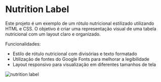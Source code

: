 # Nutrition Label

Este projeto é um exemplo de um rótulo nutricional estilizado utilizando HTML e CSS. O objetivo é criar uma representação visual de uma tabela nutricional com um layout claro e organizado.

Funcionalidades:

- Estilo de rótulo nutricional com divisórias e texto formatado
- Utilização de fontes do Google Fonts para melhorar a legibilidade
- Layout responsivo para visualização em diferentes tamanhos de tela

![nutrition label](https://github.com/user-attachments/assets/ba64b59b-2a4b-49ad-82a5-2ec3d4222fc9)
